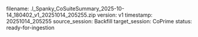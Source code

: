 filename: .l_Spanky_CoSuiteSummary_2025-10-14_180402_v1_20251014_205255.zip
version: v1
timestamp: 20251014_205255
source_session: Backfill
target_session: CoPrime
status: ready-for-ingestion

